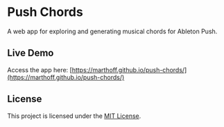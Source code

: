 # Push Chords

A web app for exploring and generating musical chords for Ableton Push.

## Live Demo

Access the app here: [https://marthoff.github.io/push-chords/](https://marthoff.github.io/push-chords/)

## License

This project is licensed under the [MIT License](LICENSE).